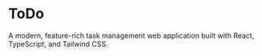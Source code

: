 # ToDo
A modern, feature-rich task management web application built with React, TypeScript, and Tailwind CSS. 

